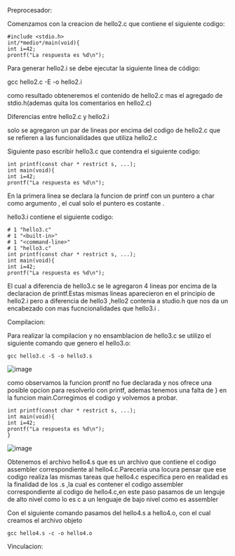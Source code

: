 Preprocesador:

Comenzamos con la creacion de hello2.c que contiene el siguiente codigo:

    #include <stdio.h>
    int/*medio*/main(void){
    int i=42;
    prontf("La respuesta es %d\n");

Para generar hello2.i se debe ejecutar la siguiente linea de código:

 gcc hello2.c -E -o hello2.i
 
 como resultado obteneremos el contenido de hello2.c mas el agregado de stdio.h(ademas quita los comentarios en hello2.c)
 
 Diferencias entre hello2.c y hello2.i 
 
 solo se agregaron un par de lineas por encima del codigo de hello2.c que se refieren a las funcionalidades que utiliza hello2.c
 
 Siguiente paso escribir hello3.c que contendra el siguiente codigo:

    int printf(const char * restrict s, ...);
    int main(void){
    int i=42;
    prontf("La respuesta es %d\n");
   
   En la primera linea se declara la funcion de printf con un puntero a char como argumento , el cual solo el puntero es costante .
   
   hello3.i contiene el siguiente codigo:
   
    # 1 "hello3.c"
    # 1 "<built-in>"
    # 1 "<command-line>"
    # 1 "hello3.c"
    int printf(const char * restrict s, ...);
    int main(void){
    int i=42;
    prontf("La respuesta es %d\n");

El cual a diferencia de hello3.c se le agregaron 4 lineas por encima de la declaracion de printf.Estas mismas lineas aparecieron en el principio de hello2.i pero a diferencia de hello3 ,hello2 contenia a studio.h que nos da un encabezado con mas fucncionalidades que hello3.i .

Compilacion:

Para realizar la compilacion y no ensamblacion de hello3.c se utilizo el siguiente comando que genero el hello3.o:

    gcc hello3.c -S -o hello3.s

![image](https://user-images.githubusercontent.com/44420382/172086874-3c739a0c-6559-43f2-b963-033f922a3446.png)

como observamos la funcion prontf no fue declarada y nos ofrece una posible opcion para resolverlo con printf, ademas tenemos una falta de } en la funcion main.Corregimos el codigo y volvemos a probar.

    int printf(const char * restrict s, ...);
    int main(void){
    int i=42;
    prontf("La respuesta es %d\n");
    }
    
![image](https://user-images.githubusercontent.com/44420382/172087339-66035f63-46fc-4fb0-b2d1-a4e261c44c8d.png)

Obtenemos el archivo hello4.s que es un archivo que contiene el codigo assembler correspondiente al hello4.c.Pareceria una locura pensar que ese codigo realiza las mismas tareas que hello4.c especifica pero en realidad es la finalidad de los .s ,la cual es contener el codigo assembler correspondiente al codigo de hello4.c,en este paso pasamos de un lenguje de alto nivel como lo es c a un lenguaje de bajo nivel como es assembler

Con el siguiente comando pasamos del hello4.s a hello4.o, con el cual creamos el archivo objeto 

    gcc hello4.s -c -o hello4.o
    
Vinculacion:

